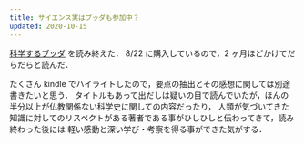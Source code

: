 ```yaml
---
title: サイエンス実はブッダも参加中？
updated: 2020-10-15
---
```


[科学するブッダ](https://amzn.to/3nQkGL0) を読み終えた．
8/22 に購入しているので，2 ヶ月ほどかけてだらだらと読んだ．

たくさん kindle でハイライトしたので，要点の抽出とその感想に関しては別途書きたいと思う．
タイトルもあって出だしは疑いの目で読んでいたが，ほんの半分以上が仏教関係ない科学史に関しての内容だったり，
人類が気づいてきた知識に対してのリスペクトがある著者である事がひしひしと伝わってきて，読み終わった後には
軽い感動と深い学び・考察を得る事ができた気がする．
